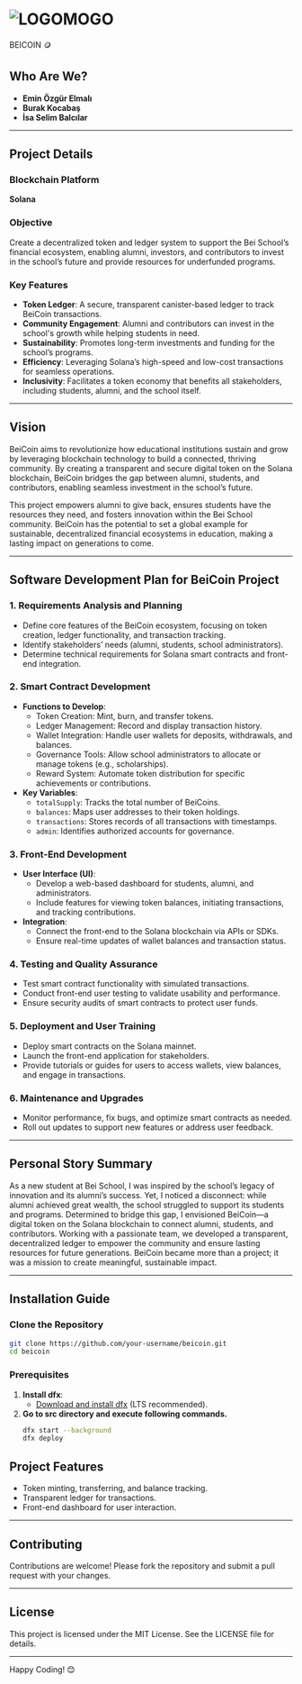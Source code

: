 
# ![LOGOMOGO](https://github.com/user-attachments/assets/06485807-a060-4c19-bdae-8eaa1b976e2f)
BEICOIN 🪙  

## Who Are We?  
- **Emin Özgür Elmalı**  
- **Burak Kocabaş**  
- **İsa Selim Balcılar**  

---

## Project Details  

### Blockchain Platform  
**Solana**  

### Objective  
Create a decentralized token and ledger system to support the Bei School’s financial ecosystem, enabling alumni, investors, and contributors to invest in the school’s future and provide resources for underfunded programs.  

### Key Features  
- **Token Ledger**: A secure, transparent canister-based ledger to track BeiCoin transactions.  
- **Community Engagement**: Alumni and contributors can invest in the school's growth while helping students in need.  
- **Sustainability**: Promotes long-term investments and funding for the school’s programs.  
- **Efficiency**: Leveraging Solana’s high-speed and low-cost transactions for seamless operations.  
- **Inclusivity**: Facilitates a token economy that benefits all stakeholders, including students, alumni, and the school itself.  

---

## Vision  

BeiCoin aims to revolutionize how educational institutions sustain and grow by leveraging blockchain technology to build a connected, thriving community. By creating a transparent and secure digital token on the Solana blockchain, BeiCoin bridges the gap between alumni, students, and contributors, enabling seamless investment in the school’s future.  

This project empowers alumni to give back, ensures students have the resources they need, and fosters innovation within the Bei School community. BeiCoin has the potential to set a global example for sustainable, decentralized financial ecosystems in education, making a lasting impact on generations to come.  

---

## Software Development Plan for BeiCoin Project  

### 1. Requirements Analysis and Planning  
- Define core features of the BeiCoin ecosystem, focusing on token creation, ledger functionality, and transaction tracking.  
- Identify stakeholders’ needs (alumni, students, school administrators).  
- Determine technical requirements for Solana smart contracts and front-end integration.  

### 2. Smart Contract Development  
- **Functions to Develop**:  
  - Token Creation: Mint, burn, and transfer tokens.  
  - Ledger Management: Record and display transaction history.  
  - Wallet Integration: Handle user wallets for deposits, withdrawals, and balances.  
  - Governance Tools: Allow school administrators to allocate or manage tokens (e.g., scholarships).  
  - Reward System: Automate token distribution for specific achievements or contributions.  
- **Key Variables**:  
  - `totalSupply`: Tracks the total number of BeiCoins.  
  - `balances`: Maps user addresses to their token holdings.  
  - `transactions`: Stores records of all transactions with timestamps.  
  - `admin`: Identifies authorized accounts for governance.  

### 3. Front-End Development  
- **User Interface (UI)**:  
  - Develop a web-based dashboard for students, alumni, and administrators.  
  - Include features for viewing token balances, initiating transactions, and tracking contributions.  
- **Integration**:  
  - Connect the front-end to the Solana blockchain via APIs or SDKs.  
  - Ensure real-time updates of wallet balances and transaction status.  

### 4. Testing and Quality Assurance  
- Test smart contract functionality with simulated transactions.  
- Conduct front-end user testing to validate usability and performance.  
- Ensure security audits of smart contracts to protect user funds.  

### 5. Deployment and User Training  
- Deploy smart contracts on the Solana mainnet.  
- Launch the front-end application for stakeholders.  
- Provide tutorials or guides for users to access wallets, view balances, and engage in transactions.  

### 6. Maintenance and Upgrades  
- Monitor performance, fix bugs, and optimize smart contracts as needed.  
- Roll out updates to support new features or address user feedback.  

---

## Personal Story Summary  

As a new student at Bei School, I was inspired by the school’s legacy of innovation and its alumni’s success. Yet, I noticed a disconnect: while alumni achieved great wealth, the school struggled to support its students and programs. Determined to bridge this gap, I envisioned BeiCoin—a digital token on the Solana blockchain to connect alumni, students, and contributors. Working with a passionate team, we developed a transparent, decentralized ledger to empower the community and ensure lasting resources for future generations. BeiCoin became more than a project; it was a mission to create meaningful, sustainable impact.  

---

## **Installation Guide**  

### **Clone the Repository**  
```bash
git clone https://github.com/your-username/beicoin.git
cd beicoin
```


### **Prerequisites**  
1. **Install dfx**:  
   - [Download and install dfx]([https://nodejs.org/](https://internetcomputer.org/docs/current/developer-docs/getting-started/install)) (LTS recommended).
2. **Go to src directory and execute following commands.**
    ``` bash
   dfx start --background
   dfx deploy  
   ```



## **Project Features**  
- Token minting, transferring, and balance tracking.  
- Transparent ledger for transactions.  
- Front-end dashboard for user interaction.  

---

## **Contributing**  
Contributions are welcome! Please fork the repository and submit a pull request with your changes.  

---

## **License**  
This project is licensed under the MIT License. See the LICENSE file for details.  

---

Happy Coding! 😊  
